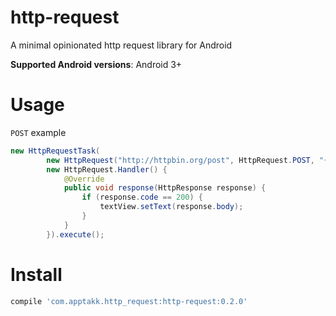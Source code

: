 http-request
============

A minimal opinionated http request library for Android

**Supported Android versions**: Android 3+

# Usage

`POST` example
```java
new HttpRequestTask(
        new HttpRequest("http://httpbin.org/post", HttpRequest.POST, "{ \"some\": \"data-æøå\" }" ),
        new HttpRequest.Handler() {
            @Override
            public void response(HttpResponse response) {
                if (response.code == 200) {
                    textView.setText(response.body);
                }
            }
        }).execute();
```

# Install
```groovy
compile 'com.apptakk.http_request:http-request:0.2.0'
```
